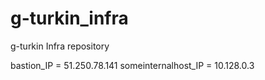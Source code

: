 # g-turkin_infra
g-turkin Infra repository

bastion_IP = 51.250.78.141
someinternalhost_IP = 10.128.0.3
